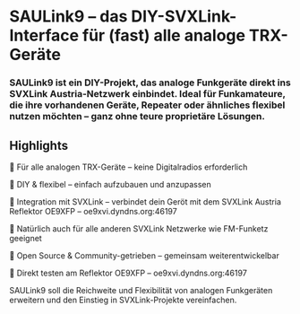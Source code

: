 # SAULink9 – das DIY-SVXLink-Interface für (fast) alle analoge TRX-Geräte

### SAULink9 ist ein DIY-Projekt, das analoge Funkgeräte direkt ins SVXLink Austria-Netzwerk einbindet. Ideal für Funkamateure, die ihre vorhandenen Geräte, Repeater oder ähnliches flexibel nutzen möchten – ganz ohne teure proprietäre Lösungen.

## Highlights

🔹 Für alle analogen TRX-Geräte – keine Digitalradios erforderlich

🔹 DIY & flexibel – einfach aufzubauen und anzupassen

🔹 Integration mit SVXLink – verbindet dein Geröt mit dem SVXLink Austria Reflektor OE9XFP – oe9xvi.dyndns.org:46197

🔹 Natürlich auch für alle anderen SVXLink Netzwerke wie FM-Funketz geeignet

🔹 Open Source & Community-getrieben – gemeinsam weiterentwickelbar

🔹 Direkt testen am Reflektor OE9XFP – oe9xvi.dyndns.org:46197

SAULink9 soll die Reichweite und Flexibilität von analogen Funkgeräten erweitern und den Einstieg in SVXLink-Projekte vereinfachen.
